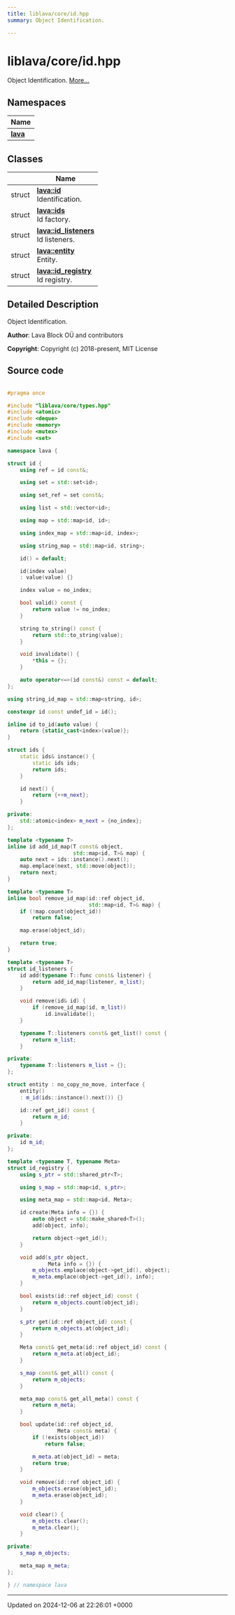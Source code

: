 ```yaml
---
title: liblava/core/id.hpp
summary: Object Identification. 

---
```


# liblava/core/id.hpp

Object Identification.  [More...](#detailed-description)

## Namespaces

| Name           |
| -------------- |
| **[lava](/_doxybook/Namespaces/namespacelava.md)**  |

## Classes

|                | Name           |
| -------------- | -------------- |
| struct | **[lava::id](/_doxybook/Classes/structlava_1_1id.md)** <br>Identification.  |
| struct | **[lava::ids](/_doxybook/Classes/structlava_1_1ids.md)** <br>Id factory.  |
| struct | **[lava::id_listeners](/_doxybook/Classes/structlava_1_1id__listeners.md)** <br>Id listeners.  |
| struct | **[lava::entity](/_doxybook/Classes/structlava_1_1entity.md)** <br>Entity.  |
| struct | **[lava::id_registry](/_doxybook/Classes/structlava_1_1id__registry.md)** <br>Id registry.  |

## Detailed Description

Object Identification. 

**Author**: Lava Block OÜ and contributors 

**Copyright**: Copyright (c) 2018-present, MIT License 



## Source code

```cpp

#pragma once

#include "liblava/core/types.hpp"
#include <atomic>
#include <deque>
#include <memory>
#include <mutex>
#include <set>

namespace lava {

struct id {
    using ref = id const&;

    using set = std::set<id>;

    using set_ref = set const&;

    using list = std::vector<id>;

    using map = std::map<id, id>;

    using index_map = std::map<id, index>;

    using string_map = std::map<id, string>;

    id() = default;

    id(index value)
    : value(value) {}

    index value = no_index;

    bool valid() const {
        return value != no_index;
    }

    string to_string() const {
        return std::to_string(value);
    }

    void invalidate() {
        *this = {};
    }

    auto operator<=>(id const&) const = default;
};

using string_id_map = std::map<string, id>;

constexpr id const undef_id = id();

inline id to_id(auto value) {
    return {static_cast<index>(value)};
}

struct ids {
    static ids& instance() {
        static ids ids;
        return ids;
    }

    id next() {
        return {++m_next};
    }

private:
    std::atomic<index> m_next = {no_index};
};

template <typename T>
inline id add_id_map(T const& object,
                     std::map<id, T>& map) {
    auto next = ids::instance().next();
    map.emplace(next, std::move(object));
    return next;
}

template <typename T>
inline bool remove_id_map(id::ref object_id,
                          std::map<id, T>& map) {
    if (!map.count(object_id))
        return false;

    map.erase(object_id);

    return true;
}

template <typename T>
struct id_listeners {
    id add(typename T::func const& listener) {
        return add_id_map(listener, m_list);
    }

    void remove(id& id) {
        if (remove_id_map(id, m_list))
            id.invalidate();
    }

    typename T::listeners const& get_list() const {
        return m_list;
    }

private:
    typename T::listeners m_list = {};
};

struct entity : no_copy_no_move, interface {
    entity()
    : m_id(ids::instance().next()) {}

    id::ref get_id() const {
        return m_id;
    }

private:
    id m_id;
};

template <typename T, typename Meta>
struct id_registry {
    using s_ptr = std::shared_ptr<T>;

    using s_map = std::map<id, s_ptr>;

    using meta_map = std::map<id, Meta>;

    id create(Meta info = {}) {
        auto object = std::make_shared<T>();
        add(object, info);

        return object->get_id();
    }

    void add(s_ptr object,
             Meta info = {}) {
        m_objects.emplace(object->get_id(), object);
        m_meta.emplace(object->get_id(), info);
    }

    bool exists(id::ref object_id) const {
        return m_objects.count(object_id);
    }

    s_ptr get(id::ref object_id) const {
        return m_objects.at(object_id);
    }

    Meta const& get_meta(id::ref object_id) const {
        return m_meta.at(object_id);
    }

    s_map const& get_all() const {
        return m_objects;
    }

    meta_map const& get_all_meta() const {
        return m_meta;
    }

    bool update(id::ref object_id,
                Meta const& meta) {
        if (!exists(object_id))
            return false;

        m_meta.at(object_id) = meta;
        return true;
    }

    void remove(id::ref object_id) {
        m_objects.erase(object_id);
        m_meta.erase(object_id);
    }

    void clear() {
        m_objects.clear();
        m_meta.clear();
    }

private:
    s_map m_objects;

    meta_map m_meta;
};

} // namespace lava
```


-------------------------------

Updated on 2024-12-06 at 22:26:01 +0000
